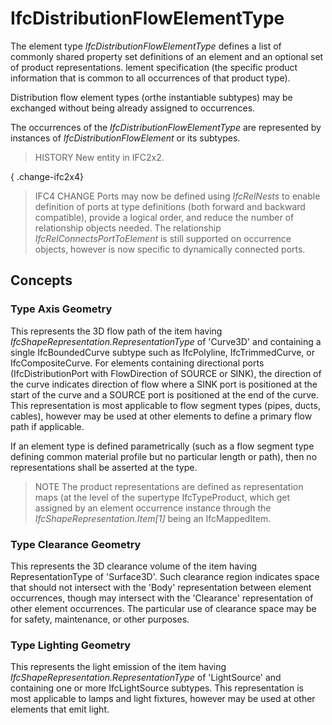 # IfcDistributionFlowElementType

The element type _IfcDistributionFlowElementType_ defines a list of commonly shared property set definitions of an element and an optional set of product representations. lement specification (the specific product information that is common to all occurrences of that product type).
<!-- end of short definition -->

Distribution flow element types (orthe instantiable subtypes) may be exchanged without being already assigned to occurrences.

The occurrences of the _IfcDistributionFlowElementType_ are represented by instances of _IfcDistributionFlowElement_ or its subtypes.

> HISTORY New entity in IFC2x2.

{ .change-ifc2x4}
> IFC4 CHANGE Ports may now be defined using _IfcRelNests_ to enable definition of ports at type definitions (both forward and backward compatible), provide a logical order, and reduce the number of relationship objects needed. The relationship _IfcRelConnectsPortToElement_ is still supported on occurrence objects, however is now specific to dynamically connected ports.

## Concepts

### Type Axis Geometry

This represents the 3D flow path of the item having _IfcShapeRepresentation.RepresentationType_ of 'Curve3D' and containing a single IfcBoundedCurve subtype such as IfcPolyline, IfcTrimmedCurve, or IfcCompositeCurve. For elements containing directional ports (IfcDistributionPort with FlowDirection of SOURCE or SINK), the direction of the curve indicates direction of flow where a SINK port is positioned at the start of the curve and a SOURCE port is positioned at the end of the curve. This representation is most applicable to flow segment types (pipes, ducts, cables), however may be used at other elements to define a primary flow path if applicable.

If an element type is defined parametrically (such as a flow segment type defining common material profile but no particular length or path), then no representations shall be asserted at the type.

> NOTE The product representations are defined as representation maps (at the level of the supertype IfcTypeProduct, which get assigned by an element occurrence instance through the _IfcShapeRepresentation.Item[1]_ being an IfcMappedItem.

### Type Clearance Geometry

This represents the 3D clearance volume of the item having RepresentationType of 'Surface3D'. Such clearance region indicates space that should not intersect with the 'Body' representation between element occurrences, though may intersect with the 'Clearance' representation of other element occurrences. The particular use of clearance space may be for safety, maintenance, or other purposes.

### Type Lighting Geometry

This represents the light emission of the item having _IfcShapeRepresentation.RepresentationType_ of 'LightSource' and containing one or more IfcLightSource subtypes. This representation is most applicable to lamps and light fixtures, however may be used at other elements that emit light.

